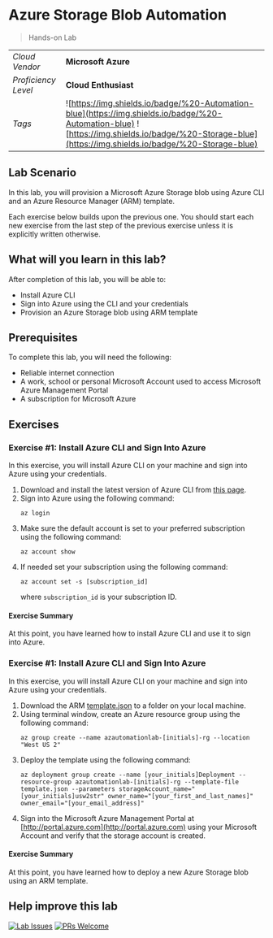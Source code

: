 # Azure Storage Blob Automation

> Hands-on Lab

|                     |                       |
| :------------------ | :-------------------- |
| *Cloud Vendor*      | **Microsoft Azure**   |
| *Proficiency Level* | **Cloud  Enthusiast** |
| *Tags*              | ![https://img.shields.io/badge/%20-Automation-blue](https://img.shields.io/badge/%20-Automation-blue) ![https://img.shields.io/badge/%20-Storage-blue](https://img.shields.io/badge/%20-Storage-blue) |

## Lab Scenario
In this lab, you will provision a Microsoft Azure Storage blob using Azure CLI and an Azure Resource Manager (ARM) template.

Each exercise below builds upon the previous one. You should start each new exercise from the last step of the previous exercise unless it is explicitly written otherwise.

## What will you learn in this lab?
After completion of this lab, you will be able to:

- Install Azure CLI
- Sign into Azure using the CLI and your credentials
- Provision an Azure Storage blob using ARM template

## Prerequisites
To complete this lab, you will need the following:

- Reliable internet connection
- A work, school or personal Microsoft Account used to access Microsoft Azure Management Portal
- A subscription for Microsoft Azure

## Exercises

### Exercise #1: Install Azure CLI and Sign Into Azure

In this exercise, you will install Azure CLI on your machine and sign into Azure using your credentials.

1. Download and install the latest version of Azure CLI from [this page](https://docs.microsoft.com/en-us/cli/azure/install-azure-cli).
2. Sign into Azure using the following command:
   ```
   az login
   ```
3. Make sure the default account is set to your preferred subscription using the following command:
   ```
   az account show
   ```
4. If needed set your subscription using the following command:
   ```
   az account set -s [subscription_id]
   ```
   where `subscription_id` is your subscription ID.

#### Exercise Summary
At this point, you have learned how to install Azure CLI and use it to sign into Azure.

### Exercise #1: Install Azure CLI and Sign Into Azure

In this exercise, you will install Azure CLI on your machine and sign into Azure using your credentials.

1. Download the ARM [template.json](template.json) to a folder on your local machine.
2. Using terminal window, create an Azure resource group using the following command:
   ```
   az group create --name azautomationlab-[initials]-rg --location "West US 2"
   ```
3. Deploy the template using the following command:
   ```
   az deployment group create --name [your_initials]Deployment --resource-group azautomationlab-[initials]-rg --template-file template.json --parameters storageAccount_name="[your_initials]usw2str" owner_name="[your_first_and_last_names]" owner_email="[your_email_address]"
4. Sign into the Microsoft Azure Management Portal at [http://portal.azure.com](http://portal.azure.com) using your Microsoft Account and verify that the storage account is created.

#### Exercise Summary
At this point, you have learned how to deploy a new Azure Storage blob using an ARM template.

## Help improve this lab

[![Lab Issues](https://img.shields.io/github/issues/crimsonpinnacle/cloud-labs)](https://github.com/CrimsonPinnacle/cloud-labs/issues/new?assignees=toddysm&labels=new+lab&template=bug_template.md&title=) [![PRs Welcome](https://img.shields.io/badge/PRs-welcome-brightgreen.svg)](https://github.com/CrimsonPinnacle/cloud-labs/pulls)